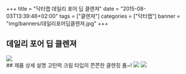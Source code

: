 +++
title = "닥터랩 데일리 포어 딥 클렌져"
date = "2015-08-03T13:39:46+02:00"
tags = ["클렌져"]
categories = ["닥터랩"]
banner = "img/banners/데일리포어딥클렌져.jpg"
+++

## 데일리 포어 딥 클렌져
<img src="/img/banners/데일리포어딥클렌져.jpg" style="max-width: 100%; height: auto;">
<br>
## 제품 상세 설명
고탄력 크림 타입의 쫀쫀한 클렌징 폼~!
<img src="/img/banners/사용방법.jpg" style="max-width: 100%; height: auto;">
<img src="/img/banners/적용피부.jpg" style="max-width: 100%; height: auto;">
